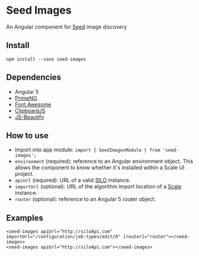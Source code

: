 # Seed Images
An Angular component for [Seed](https://ngageoint.github.io/seed/) image discovery

## Install
`npm install --save seed-images`

## Dependencies
* Angular 5
* [PrimeNG](https://www.primefaces.org/primeng/)
* [Font Awesome](http://fontawesome.io)
* [ClipboardJS](https://clipboardjs.com/)
* [JS-Beautify](https://github.com/beautify-web/js-beautify)

## How to use
* Import into app module: `import { SeedImagesModule } from 'seed-images';`
* `environment` (required): reference to an Angular environment object. This allows the component to know whether it's installed within a Scale UI project.
* `apiUrl` (required): URL of a valid [SILO](https://github.com/ngageoint/seed-silo) instance.
* `importUrl` (optional): URL of the algorithm import location of a [Scale](https://github.com/ngageoint/scale) instance.
* `router` (optional): reference to an Angular 5 router object.

## Examples
```
<seed-images apiUrl="http://siloApi.com" importUrl="/configuration/job-types/edit/0" [router]="router"></seed-images>
<seed-images apiUrl="http://siloApi.com"></seed-images>
```
